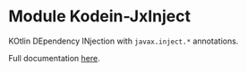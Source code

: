 # Module Kodein-JxInject

KOtlin DEpendency INjection with `javax.inject.*` annotations.

Full documentation [here](https://salomonbrys.github.io/Kodein/).

